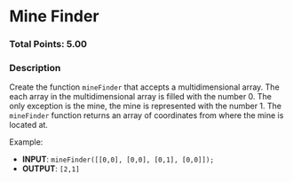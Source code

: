 # Mine Finder

### Total Points: 5.00

### Description

Create the function `mineFinder` that accepts a multidimensional array. The each array in the multidimensional array is filled with the number 0.  The only exception is the mine, the mine is represented with the number 1.  The `mineFinder` function returns an array of coordinates from where the mine is located at. 

Example:

* **INPUT**: `mineFinder([[0,0], [0,0], [0,1], [0,0]]);`
* **OUTPUT**: `[2,1]`